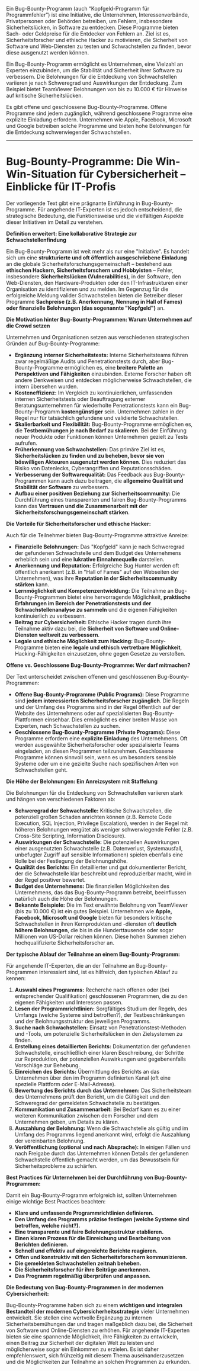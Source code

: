 

Ein Bug-Bounty-Programm (auch “Kopfgeld-Programm für Programmfehler”) ist eine Initiative, die Unternehmen, Interessenverbände, Privatpersonen oder Behörden betreiben, um Fehlern, insbesondere Sicherheitslücken, in Software zu entdecken. Diese Programme bieten Sach- oder Geldpreise für die Entdecker von Fehlern an. Ziel ist es, Sicherheitsforscher und ethische Hacker zu motivieren, die Sicherheit von Software und Web-Diensten zu testen und Schwachstellen zu finden, bevor diese ausgenutzt werden können.

Ein Bug-Bounty-Programm ermöglicht es Unternehmen, eine Vielzahl an Experten einzubinden, um die Stabilität und Sicherheit ihrer Software zu verbessern. Die Belohnungen für die Entdeckung von Schwachstellen variieren je nach Schweregrad und Auswirkungen der Entdeckung. Zum Beispiel bietet TeamViewer Belohnungen von bis zu 10.000 € für Hinweise auf kritische Sicherheitslücken.

Es gibt offene und geschlossene Bug-Bounty-Programme. Offene Programme sind jedem zugänglich, während geschlossene Programme eine explizite Einladung erfordern. Unternehmen wie Apple, Facebook, Microsoft und Google betreiben solche Programme und bieten hohe Belohnungen für die Entdeckung schwerwiegender Schwachstellen.



----




# Bug-Bounty-Programme: Die Win-Win-Situation für Cybersicherheit – Einblicke für IT-Profis

Der vorliegende Text gibt eine prägnante Einführung in Bug-Bounty-Programme. Für angehende IT-Experten ist es jedoch entscheidend, die strategische Bedeutung, die Funktionsweise und die vielfältigen Aspekte dieser Initiativen im Detail zu verstehen.

**Definition erweitert: Eine kollaborative Strategie zur Schwachstellenfindung**

Ein Bug-Bounty-Programm ist weit mehr als nur eine "Initiative". Es handelt sich um eine **strukturierte und oft öffentlich ausgeschriebene Einladung** an die globale Sicherheitsforschungsgemeinschaft – bestehend aus **ethischen Hackern, Sicherheitsforschern und Hobbyisten** – Fehler, insbesondere **Sicherheitslücken (Vulnerabilities)**, in der Software, den Web-Diensten, den Hardware-Produkten oder den IT-Infrastrukturen einer Organisation zu identifizieren und zu melden. Im Gegenzug für die erfolgreiche Meldung valider Schwachstellen bieten die Betreiber dieser Programme **Sachpreise (z.B. Anerkennung, Nennung in Hall of Fames) oder finanzielle Belohnungen (das sogenannte "Kopfgeld")** an.

**Die Motivation hinter Bug-Bounty-Programmen: Warum Unternehmen auf die Crowd setzen**

Unternehmen und Organisationen setzen aus verschiedenen strategischen Gründen auf Bug-Bounty-Programme:

- **Ergänzung interner Sicherheitstests:** Interne Sicherheitsteams führen zwar regelmäßige Audits und Penetrationstests durch, aber Bug-Bounty-Programme ermöglichen es, eine **breitere Palette an Perspektiven und Fähigkeiten** einzubinden. Externe Forscher haben oft andere Denkweisen und entdecken möglicherweise Schwachstellen, die intern übersehen wurden.
- **Kosteneffizienz:** Im Vergleich zu kontinuierlichen, umfassenden internen Sicherheitstests oder Beauftragung externer Beratungsunternehmen für wiederholte Penetrationstests kann ein Bug-Bounty-Programm **kostengünstiger** sein. Unternehmen zahlen in der Regel nur für tatsächlich gefundene und validierte Schwachstellen.
- **Skalierbarkeit und Flexibilität:** Bug-Bounty-Programme ermöglichen es, die **Testbemühungen je nach Bedarf zu skalieren**. Bei der Einführung neuer Produkte oder Funktionen können Unternehmen gezielt zu Tests aufrufen.
- **Früherkennung von Schwachstellen:** Das primäre Ziel ist es, **Sicherheitslücken zu finden und zu beheben, bevor sie von böswilligen Akteuren ausgenutzt werden können**. Dies reduziert das Risiko von Datenlecks, Cyberangriffen und Reputationsschäden.
- **Verbesserung der Softwarequalität:** Das Feedback aus Bug-Bounty-Programmen kann auch dazu beitragen, die **allgemeine Qualität und Stabilität der Software** zu verbessern.
- **Aufbau einer positiven Beziehung zur Sicherheitscommunity:** Die Durchführung eines transparenten und fairen Bug-Bounty-Programms kann das **Vertrauen und die Zusammenarbeit mit der Sicherheitsforschungsgemeinschaft stärken**.

**Die Vorteile für Sicherheitsforscher und ethische Hacker:**

Auch für die Teilnehmer bieten Bug-Bounty-Programme attraktive Anreize:

- **Finanzielle Belohnungen:** Das "Kopfgeld" kann je nach Schweregrad der gefundenen Schwachstelle und dem Budget des Unternehmens erheblich sein und eine **lukrative Einnahmequelle** darstellen.
- **Anerkennung und Reputation:** Erfolgreiche Bug Hunter werden oft öffentlich anerkannt (z.B. in "Hall of Fames" auf den Webseiten der Unternehmen), was ihre **Reputation in der Sicherheitscommunity stärken** kann.
- **Lernmöglichkeit und Kompetenzentwicklung:** Die Teilnahme an Bug-Bounty-Programmen bietet eine hervorragende Möglichkeit, **praktische Erfahrungen im Bereich der Penetrationstests und der Schwachstellenanalyse zu sammeln** und die eigenen Fähigkeiten kontinuierlich zu verbessern.
- **Beitrag zur Cybersicherheit:** Ethische Hacker tragen durch ihre Teilnahme aktiv dazu bei, die **Sicherheit von Software und Online-Diensten weltweit zu verbessern**.
- **Legale und ethische Möglichkeit zum Hacking:** Bug-Bounty-Programme bieten eine **legale und ethisch vertretbare Möglichkeit**, Hacking-Fähigkeiten einzusetzen, ohne gegen Gesetze zu verstoßen.

**Offene vs. Geschlossene Bug-Bounty-Programme: Wer darf mitmachen?**

Der Text unterscheidet zwischen offenen und geschlossenen Bug-Bounty-Programmen:

- **Offene Bug-Bounty-Programme (Public Programs):** Diese Programme sind **jedem interessierten Sicherheitsforscher zugänglich**. Die Regeln und der Umfang des Programms sind in der Regel öffentlich auf der Website des Unternehmens oder auf spezialisierten Bug-Bounty-Plattformen einsehbar. Dies ermöglicht es einer breiten Masse von Experten, nach Schwachstellen zu suchen.
- **Geschlossene Bug-Bounty-Programme (Private Programs):** Diese Programme erfordern eine **explizite Einladung** des Unternehmens. Oft werden ausgewählte Sicherheitsforscher oder spezialisierte Teams eingeladen, an diesen Programmen teilzunehmen. Geschlossene Programme können sinnvoll sein, wenn es um besonders sensible Systeme oder um eine gezielte Suche nach spezifischen Arten von Schwachstellen geht.

**Die Höhe der Belohnungen: Ein Anreizsystem mit Staffelung**

Die Belohnungen für die Entdeckung von Schwachstellen variieren stark und hängen von verschiedenen Faktoren ab:

- **Schweregrad der Schwachstelle:** Kritische Schwachstellen, die potenziell großen Schaden anrichten können (z.B. Remote Code Execution, SQL Injection, Privilege Escalation), werden in der Regel mit höheren Belohnungen vergütet als weniger schwerwiegende Fehler (z.B. Cross-Site Scripting, Information Disclosure).
- **Auswirkungen der Schwachstelle:** Die potenziellen Auswirkungen einer ausgenutzten Schwachstelle (z.B. Datenverlust, Systemausfall, unbefugter Zugriff auf sensible Informationen) spielen ebenfalls eine Rolle bei der Festlegung der Belohnungshöhe.
- **Qualität des Berichts:** Ein detaillierter und gut dokumentierter Bericht, der die Schwachstelle klar beschreibt und reproduzierbar macht, wird in der Regel positiver bewertet.
- **Budget des Unternehmens:** Die finanziellen Möglichkeiten des Unternehmens, das das Bug-Bounty-Programm betreibt, beeinflussen natürlich auch die Höhe der Belohnungen.
- **Bekannte Beispiele:** Die im Text erwähnte Belohnung von TeamViewer (bis zu 10.000 €) ist ein gutes Beispiel. Unternehmen wie **Apple, Facebook, Microsoft und Google** bieten für besonders kritische Schwachstellen in ihren Kernprodukten und -diensten oft **deutlich höhere Belohnungen**, die bis in die Hunderttausende oder sogar Millionen von US-Dollar reichen können. Diese hohen Summen ziehen hochqualifizierte Sicherheitsforscher an.

**Der typische Ablauf der Teilnahme an einem Bug-Bounty-Programm:**

Für angehende IT-Experten, die an der Teilnahme an Bug-Bounty-Programmen interessiert sind, ist es hilfreich, den typischen Ablauf zu kennen:

1. **Auswahl eines Programms:** Recherche nach offenen oder (bei entsprechender Qualifikation) geschlossenen Programmen, die zu den eigenen Fähigkeiten und Interessen passen.
2. **Lesen der Programmrichtlinien:** Sorgfältiges Studium der Regeln, des Umfangs (welche Systeme sind betroffen?), der Testbeschränkungen und der Belohnungsstruktur des jeweiligen Programms.
3. **Suche nach Schwachstellen:** Einsatz von Penetrationstest-Methoden und -Tools, um potenzielle Sicherheitslücken in den Zielsystemen zu finden.
4. **Erstellung eines detaillierten Berichts:** Dokumentation der gefundenen Schwachstelle, einschließlich einer klaren Beschreibung, der Schritte zur Reproduktion, der potenziellen Auswirkungen und gegebenenfalls Vorschläge zur Behebung.
5. **Einreichen des Berichts:** Übermittlung des Berichts an das Unternehmen über den im Programm definierten Kanal (oft eine spezielle Plattform oder E-Mail-Adresse).
6. **Bewertung des Berichts durch das Unternehmen:** Das Sicherheitsteam des Unternehmens prüft den Bericht, um die Gültigkeit und den Schweregrad der gemeldeten Schwachstelle zu bestätigen.
7. **Kommunikation und Zusammenarbeit:** Bei Bedarf kann es zu einer weiteren Kommunikation zwischen dem Forscher und dem Unternehmen geben, um Details zu klären.
8. **Auszahlung der Belohnung:** Wenn die Schwachstelle als gültig und im Umfang des Programms liegend anerkannt wird, erfolgt die Auszahlung der vereinbarten Belohnung.
9. **Veröffentlichung (optional und nach Absprache):** In einigen Fällen und nach Freigabe durch das Unternehmen können Details der gefundenen Schwachstelle öffentlich gemacht werden, um das Bewusstsein für Sicherheitsprobleme zu schärfen.

**Best Practices für Unternehmen bei der Durchführung von Bug-Bounty-Programmen:**

Damit ein Bug-Bounty-Programm erfolgreich ist, sollten Unternehmen einige wichtige Best Practices beachten:

- **Klare und umfassende Programmrichtlinien definieren.**
- **Den Umfang des Programms präzise festlegen (welche Systeme sind betroffen, welche nicht?).**
- **Eine transparente und faire Belohnungsstruktur etablieren.**
- **Einen klaren Prozess für die Einreichung und Bearbeitung von Berichten definieren.**
- **Schnell und effektiv auf eingereichte Berichte reagieren.**
- **Offen und konstruktiv mit den Sicherheitsforschern kommunizieren.**
- **Die gemeldeten Schwachstellen zeitnah beheben.**
- **Die Sicherheitsforscher für ihre Beiträge anerkennen.**
- **Das Programm regelmäßig überprüfen und anpassen.**

**Die Bedeutung von Bug-Bounty-Programmen in der modernen Cybersicherheit:**

Bug-Bounty-Programme haben sich zu einem **wichtigen und integralen Bestandteil der modernen Cybersicherheitsstrategie** vieler Unternehmen entwickelt. Sie stellen eine wertvolle Ergänzung zu internen Sicherheitsbemühungen dar und tragen maßgeblich dazu bei, die Sicherheit von Software und Online-Diensten zu erhöhen. Für angehende IT-Experten bieten sie eine spannende Möglichkeit, ihre Fähigkeiten zu entwickeln, einen Beitrag zur Sicherheit der digitalen Welt zu leisten und möglicherweise sogar ein Einkommen zu erzielen. Es ist daher empfehlenswert, sich frühzeitig mit diesem Thema auseinanderzusetzen und die Möglichkeiten zur Teilnahme an solchen Programmen zu erkunden.